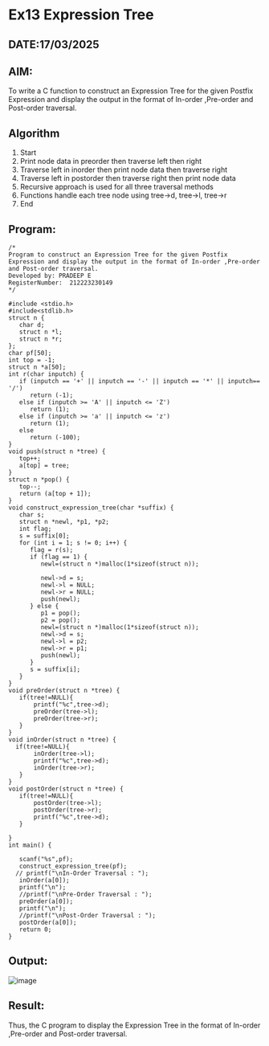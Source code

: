 # Ex13 Expression Tree
## DATE:17/03/2025
## AIM:
To write a C function to construct an Expression Tree for the given Postfix Expression and display the output in the format of In-order ,Pre-order and Post-order traversal.

## Algorithm
1. Start
2. Print node data in preorder then traverse left then right
3. Traverse left in inorder then print node data then traverse right
4. Traverse left in postorder then traverse right then print node data
5. Recursive approach is used for all three traversal methods
6. Functions handle each tree node using tree->d, tree->l, tree->r
7. End

## Program:
```
/*
Program to construct an Expression Tree for the given Postfix Expression and display the output in the format of In-order ,Pre-order and Post-order traversal.
Developed by: PRADEEP E
RegisterNumber:  212223230149
*/
```
```
#include <stdio.h>
#include<stdlib.h>
struct n {
   char d;
   struct n *l;
   struct n *r;
};
char pf[50];
int top = -1;
struct n *a[50];
int r(char inputch) {
   if (inputch == '+' || inputch == '-' || inputch == '*' || inputch== '/')
      return (-1);
   else if (inputch >= 'A' || inputch <= 'Z')
      return (1);
   else if (inputch >= 'a' || inputch <= 'z')
      return (1);
   else
      return (-100);
}
void push(struct n *tree) {
   top++;
   a[top] = tree;
}
struct n *pop() {
   top--;
   return (a[top + 1]);
}
void construct_expression_tree(char *suffix) {
   char s;
   struct n *newl, *p1, *p2;
   int flag;
   s = suffix[0];
   for (int i = 1; s != 0; i++) {
      flag = r(s);
      if (flag == 1) {
         newl=(struct n *)malloc(1*sizeof(struct n));

         newl->d = s;
         newl->l = NULL;
         newl->r = NULL;
         push(newl);
      } else {
         p1 = pop();
         p2 = pop();
         newl=(struct n *)malloc(1*sizeof(struct n));
         newl->d = s;
         newl->l = p2;
         newl->r = p1;
         push(newl);
      }
      s = suffix[i];
   }
}
void preOrder(struct n *tree) {
   if(tree!=NULL){
       printf("%c",tree->d);
       preOrder(tree->l);
       preOrder(tree->r);
   }
}
void inOrder(struct n *tree) {
  if(tree!=NULL){
       inOrder(tree->l);
       printf("%c",tree->d);
       inOrder(tree->r);
   }
}
void postOrder(struct n *tree) {
   if(tree!=NULL){
       postOrder(tree->l);
       postOrder(tree->r);
       printf("%c",tree->d);
   }
   
}
int main() {
 
   scanf("%s",pf);
   construct_expression_tree(pf);
  // printf("\nIn-Order Traversal : ");
   inOrder(a[0]);
   printf("\n");
   //printf("\nPre-Order Traversal : ");
   preOrder(a[0]);
   printf("\n");
   //printf("\nPost-Order Traversal : ");
   postOrder(a[0]);
   return 0;
}

```
## Output:

![image](https://github.com/user-attachments/assets/968360a2-f39a-4986-b196-42b7de5256a0)


## Result:
Thus, the C program to display the Expression Tree in the format of In-order ,Pre-order and Post-order traversal.
